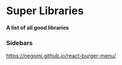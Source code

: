 # Super Libraries
#### A list of all good libraries

### Sidebars
https://negomi.github.io/react-burger-menu/
